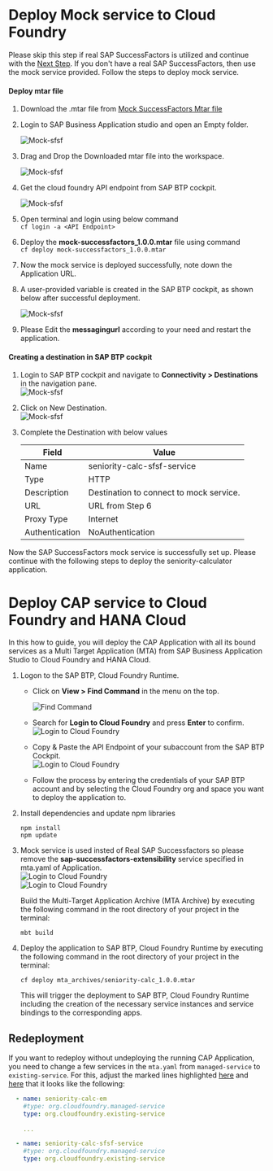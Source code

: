 # Deploy Mock service to Cloud Foundry
Please skip this step if real SAP SuccessFactors is utilized and continue with the [Next Step](#deploy-cap-service-to-cloud-foundry-and-hana-cloud). If you don't have a real SAP SuccessFactors, then use the mock service provided. Follow the steps to deploy mock service.
#### Deploy mtar file
1. Download the .mtar file from [Mock SuccessFactors Mtar file]()
2. Login to SAP Business Application studio and open an Empty folder.     

    ![Mock-sfsf](./images/mocksfsf1.png) 

3. Drag and Drop the Downloaded mtar file into the workspace.     

    ![Mock-sfsf](./images/mocksfsf2.png)  

4. Get the cloud foundry API endpoint from SAP BTP cockpit.    

    ![Mock-sfsf](./images/mocksfsf3.png)    

5. Open terminal and login using below command     
        ```cf login -a <API Endpoint>```    

6. Deploy the **mock-successfactors_1.0.0.mtar** file using command    
    ```cf deploy mock-successfactors_1.0.0.mtar```    

7. Now the mock service is deployed successfully, note down the Application URL.   

8. A user-provided variable is created in the SAP BTP cockpit, as shown below after successful deployment.    

    ![Mock-sfsf](./images/mocksfsf4.png)   

9. Please Edit the **messagingurl** according to your need and restart the application.
#### Creating a destination in SAP BTP cockpit
1. Login to SAP BTP cockpit and navigate to **Connectivity > Destinations** in the navigation pane.      
  ![Mock-sfsf](./images/mocksfsf5.png)
2. Click on New Destination.         
  ![Mock-sfsf](./images/mocksfsf6.png)
3. Complete the Destination with below values

    | Field | Value         |
    |--------|------------------|
    | Name  | seniority-calc-sfsf-service | 
    | Type  | HTTP  |
    | Description  | Destination to connect to mock service. |
    | URL  | URL from Step 6    |
    | Proxy Type  | Internet     |
    | Authentication  | NoAuthentication |

Now the  SAP SuccessFactors mock service is successfully set up. Please continue with the following steps to deploy the seniority-calculator application.

# Deploy CAP service to Cloud Foundry and HANA Cloud

In this how to guide, you will deploy the CAP Application with all its bound services as a Multi Target Application (MTA) from SAP Business Application Studio to Cloud Foundry and HANA Cloud.

1. Logon to the SAP BTP, Cloud Foundry Runtime. 

    - Click on **View > Find Command** in the menu on the top.  
   
      ![Find Command](./images/bas-0.png)
    - Search for **Login to Cloud Foundry** and press **Enter** to confirm.  
      ![Login to Cloud Foundry](./images/bas-1.png)

    - Copy & Paste the API Endpoint of your subaccount from the SAP BTP Cockpit.   
      ![Login to Cloud Foundry](./images/bas-2.png)
 
    - Follow the process by entering the credentials of your SAP BTP account and by selecting the Cloud Foundry org and space you want to deploy the application to.

2. Install dependencies and update npm libraries

    ```
    npm install
    npm update
    ```
    
3. Mock service is used insted of Real SAP Successfactors so please remove the **sap-successfactors-extensibility** service specified in mta.yaml of Application.   
![Login to Cloud Foundry](./images/mocksfsf7.png)  
![Login to Cloud Foundry](./images/mocksfsf8.png)  

    Build the Multi-Target Application Archive (MTA Archive) by executing the following command in the root directory of your project in the terminal:

    ```
    mbt build
    ```

4. Deploy the application to SAP BTP, Cloud Foundry Runtime by executing the following command in the root directory of your project in the terminal:

    ```
    cf deploy mta_archives/seniority-calc_1.0.0.mtar
    ```

    This will trigger the deployment to SAP BTP, Cloud Foundry Runtime including the creation of the necessary service instances and service bindings to the corresponding apps.

## Redeployment
If you want to redeploy without undeploying the running CAP Application, you need to change a few services in the ```mta.yaml``` from ```managed-service``` to ```existing-service```. For this, adjust the marked lines highlighted [here](https://github.com/SAP-samples/successfactors-extension-calculate-employee-seniority/blob/main/mta.yaml#L49-L50) and [here](https://github.com/SAP-samples/successfactors-extension-calculate-employee-seniority/blob/main/mta.yaml#L61-L62) that it looks like the following:

```yaml
  - name: seniority-calc-em
    #type: org.cloudfoundry.managed-service
    type: org.cloudfoundry.existing-service
    
    ...

  - name: seniority-calc-sfsf-service
    #type: org.cloudfoundry.managed-service
    type: org.cloudfoundry.existing-service
```
